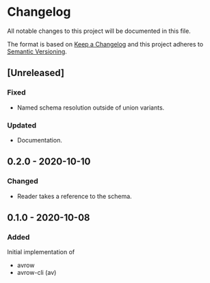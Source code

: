 # Changelog
All notable changes to this project will be documented in this file.

The format is based on [Keep a Changelog](http://keepachangelog.com/en/1.0.0/)
and this project adheres to [Semantic Versioning](https://semver.org/spec/v2.0.0.html).

## [Unreleased]

### Fixed
- Named schema resolution outside of union variants.

### Updated
- Documentation.

## 0.2.0 - 2020-10-10

### Changed

- Reader takes a reference to the schema.

## 0.1.0 - 2020-10-08

### Added

Initial implementation of
- avrow
- avrow-cli (av)
